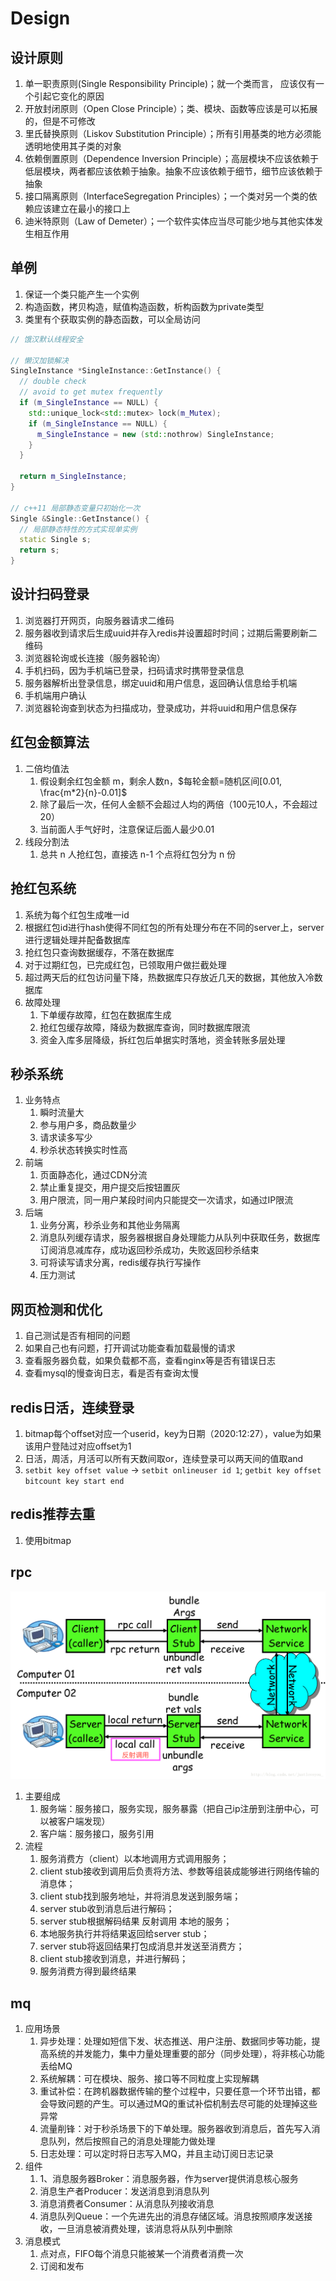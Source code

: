 # Design

## 设计原则

1. 单一职责原则(Single Responsibility Principle)；就一个类而言， 应该仅有一个引起它变化的原因
2. 开放封闭原则（Open Close Principle）；类、模块、函数等应该是可以拓展的，但是不可修改
3. 里氏替换原则（Liskov Substitution Principle）；所有引用基类的地方必须能透明地使用其子类的对象
4. 依赖倒置原则（Dependence Inversion Principle）；高层模块不应该依赖于低层模块，两者都应该依赖于抽象。抽象不应该依赖于细节，细节应该依赖于抽象
5. 接口隔离原则（InterfaceSegregation Principles）；一个类对另一个类的依赖应该建立在最小的接口上
6. 迪米特原则（Law of Demeter）；一个软件实体应当尽可能少地与其他实体发生相互作用

## 单例

1. 保证一个类只能产生一个实例
2. 构造函数，拷贝构造，赋值构造函数，析构函数为private类型
3. 类里有个获取实例的静态函数，可以全局访问

```cpp
// 饿汉默认线程安全

// 懒汉加锁解决
SingleInstance *SingleInstance::GetInstance() {
  // double check
  // avoid to get mutex frequently
  if (m_SingleInstance == NULL) {
    std::unique_lock<std::mutex> lock(m_Mutex);
    if (m_SingleInstance == NULL) {
      m_SingleInstance = new (std::nothrow) SingleInstance;
    }
  }

  return m_SingleInstance;
}

// c++11 局部静态变量只初始化一次
Single &Single::GetInstance() {
  // 局部静态特性的方式实现单实例
  static Single s;
  return s;
}
```

## 设计扫码登录

1. 浏览器打开网页，向服务器请求二维码
2. 服务器收到请求后生成uuid并存入redis并设置超时时间；过期后需要刷新二维码
3. 浏览器轮询或长连接（服务器轮询）
4. 手机扫码，因为手机端已登录，扫码请求时携带登录信息
5. 服务器解析出登录信息，绑定uuid和用户信息，返回确认信息给手机端
6. 手机端用户确认
7. 浏览器轮询查到状态为扫描成功，登录成功，并将uuid和用户信息保存

## 红包金额算法

1. 二倍均值法
   1. 假设剩余红包金额 m，剩余人数n，$每轮金额=随机区间[0.01, \frac{m*2}{n}-0.01]$
   2. 除了最后一次，任何人金额不会超过人均的两倍（100元10人，不会超过20）
   3. 当前面人手气好时，注意保证后面人最少0.01
2. 线段分割法
   1. 总共 n 人抢红包，直接选 n-1 个点将红包分为 n 份

## 抢红包系统

1. 系统为每个红包生成唯一id
2. 根据红包id进行hash使得不同红包的所有处理分布在不同的server上，server进行逻辑处理并配备数据库
3. 抢红包只查询数据缓存，不落在数据库
4. 对于过期红包，已完成红包，已领取用户做拦截处理
5. 超过两天后的红包访问量下降，热数据库只存放近几天的数据，其他放入冷数据库
6. 故障处理
   1. 下单缓存故障，红包在数据库生成
   2. 抢红包缓存故障，降级为数据库查询，同时数据库限流
   3. 资金入库多层降级，拆红包后单据实时落地，资金转账多层处理

## 秒杀系统

1. 业务特点
   1. 瞬时流量大
   2. 参与用户多，商品数量少
   3. 请求读多写少
   4. 秒杀状态转换实时性高
2. 前端
   1. 页面静态化，通过CDN分流
   2. 禁止重复提交，用户提交后按钮置灰
   3. 用户限流，同一用户某段时间内只能提交一次请求，如通过IP限流
3. 后端
   1. 业务分离，秒杀业务和其他业务隔离
   2. 消息队列缓存请求，服务器根据自身处理能力从队列中获取任务，数据库订阅消息减库存，成功返回秒杀成功，失败返回秒杀结束
   3. 可将读写请求分离，redis缓存执行写操作
   4. 压力测试

## 网页检测和优化

1. 自己测试是否有相同的问题
2. 如果自己也有问题，打开调试功能查看加载最慢的请求
3. 查看服务器负载，如果负载都不高，查看nginx等是否有错误日志
4. 查看mysql的慢查询日志，看是否有查询太慢

## redis日活，连续登录

1. bitmap每个offset对应一个userid，key为日期（2020:12:27），value为如果该用户登陆过对应offset为1
2. 日活，周活，月活可以所有天数间取or，连续登录可以两天间的值取and
3. `setbit key offset value` -> `setbit onlineuser id 1`; `getbit key offset` `bitcount key start end`

## redis推荐去重

1. 使用bitmap

## rpc

![rpc](./imgdesign/rpc.png)

1. 主要组成
   1. 服务端：服务接口，服务实现，服务暴露（把自己ip注册到注册中心，可以被客户端发现）
   2. 客户端：服务接口，服务引用
2. 流程
   1. 服务消费方（client）以本地调用方式调用服务；
   2. client stub接收到调用后负责将方法、参数等组装成能够进行网络传输的消息体；
   3. client stub找到服务地址，并将消息发送到服务端；
   4. server stub收到消息后进行解码；
   5. server stub根据解码结果 反射调用 本地的服务；
   6. 本地服务执行并将结果返回给server stub；
   7. server stub将返回结果打包成消息并发送至消费方；
   8. client stub接收到消息，并进行解码；
   9. 服务消费方得到最终结果

## mq

1. 应用场景
   1. 异步处理：处理如短信下发、状态推送、用户注册、数据同步等功能，提高系统的并发能力，集中力量处理重要的部分（同步处理），将非核心功能丢给MQ
   2. 系统解耦：可在模块、服务、接口等不同粒度上实现解耦
   3. 重试补偿：在跨机器数据传输的整个过程中，只要任意一个环节出错，都会导致问题的产生。可以通过MQ的重试补偿机制去尽可能的处理掉这些异常
   4. 流量削锋：对于秒杀场景下的下单处理。服务器收到消息后，首先写入消息队列，然后按照自己的消息处理能力做处理
   5. 日志处理：可以定时将日志写入MQ，并且主动订阅日志记录
2. 组件
   1. 1、消息服务器Broker：消息服务器，作为server提供消息核心服务
   2. 消息生产者Producer：发送消息到消息队列
   3. 消息消费者Consumer：从消息队列接收消息
   4. 消息队列Queue：一个先进先出的消息存储区域。消息按照顺序发送接收，一旦消息被消费处理，该消息将从队列中删除
3. 消息模式
   1. 点对点，FIFO每个消息只能被某一个消费者消费一次
   2. 订阅和发布
